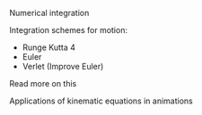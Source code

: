 Numerical integration

Integration schemes for motion:
- Runge Kutta 4
- Euler
- Verlet (Improve Euler)

Read more on this

Applications of kinematic equations in animations
